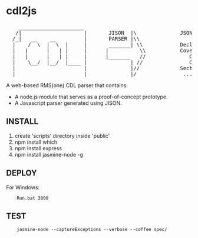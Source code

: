 cdl2js
======

<pre>
    _____________________
   /|                    |       JISON  |\              JSON OUTPUT
  /_|   __    __         |       PARSER |\\
  |    /  \  |  \  |     |       _______| \\            Declarations
  |   |      |   | |     |      |          \\           Covers
  |   |      |   | |     |      |_______   //              C1
  |    \__/  |__/  |____ |              | //               C2
  |                      |              |//             Sections
  |______________________|              |/               ........
</pre>


A web-based RMS(one) CDL parser that contains:

* A node.js module that serves as a proof-of-concept prototype.
* A Javascript parser generated using JISON.

INSTALL
-------
1. create 'scripts' directory inside 'public'
2. npm install which
3. npm install express
4. npm install jasmine-node -g

DEPLOY
------
For Windows: 

        Run.bat 3000


TEST
----

		jasmine-node --captureExceptions --verbose --coffee spec/


